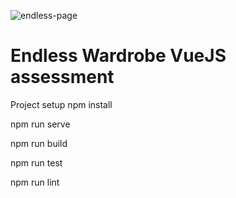 ![endless-page](https://user-images.githubusercontent.com/8859222/137714226-1c236e1b-7d40-4b57-82a9-fb73908172d7.png)

# Endless Wardrobe VueJS assessment

Project setup
npm install

npm run serve

npm run build

npm run test

npm run lint

